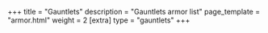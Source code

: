 +++
title = "Gauntlets"
description = "Gauntlets armor list"
page_template = "armor.html"
weight = 2
[extra]
type = "gauntlets"
+++
